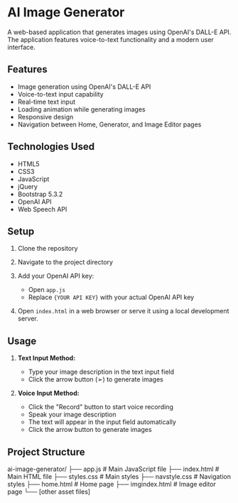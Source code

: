 # AI Image Generator

A web-based application that generates images using OpenAI's DALL-E API. The application features voice-to-text functionality and a modern user interface.

## Features

- Image generation using OpenAI's DALL-E API
- Voice-to-text input capability
- Real-time text input
- Loading animation while generating images
- Responsive design
- Navigation between Home, Generator, and Image Editor pages

## Technologies Used

- HTML5
- CSS3
- JavaScript
- jQuery
- Bootstrap 5.3.2
- OpenAI API
- Web Speech API

## Setup

1. Clone the repository

2. Navigate to the project directory


3. Add your OpenAI API key:
   - Open `app.js`
   - Replace `{YOUR API KEY}` with your actual OpenAI API key

4. Open `index.html` in a web browser or serve it using a local development server.

## Usage

1. **Text Input Method:**
   - Type your image description in the text input field
   - Click the arrow button (➢) to generate images

2. **Voice Input Method:**
   - Click the "Record" button to start voice recording
   - Speak your image description
   - The text will appear in the input field automatically
   - Click the arrow button to generate images

## Project Structure

ai-image-generator/
├── app.js # Main JavaScript file
├── index.html # Main HTML file
├── styles.css # Main styles
├── navstyle.css # Navigation styles
├── home.html # Home page
├── imgindex.html # Image editor page
└── [other asset files]
